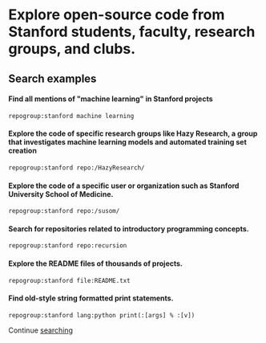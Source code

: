 # Explore open-source code from Stanford students, faculty, research groups, and clubs.

## Search examples

#### Find all mentions of "machine learning" in Stanford projects

```sourcegraph
repogroup:stanford machine learning
```

#### Explore the code of specific research groups like Hazy Research, a group that investigates machine learning models and automated training set creation

```sourcegraph
repogroup:stanford repo:/HazyResearch/
```

#### Explore the code of a specific user or organization such as Stanford University School of Medicine.

```sourcegraph
repogroup:stanford repo:/susom/
```

#### Search for repositories related to introductory programming concepts.

```sourcegraph
repogroup:stanford repo:recursion
```

#### Explore the README files of thousands of projects.

```sourcegraph
repogroup:stanford file:README.txt
```

#### Find old-style string formatted print statements.

```sourcegraph
repogroup:stanford lang:python print(:[args] % :[v])
```


Continue [searching](https://sourcegraph.com/stanford)
